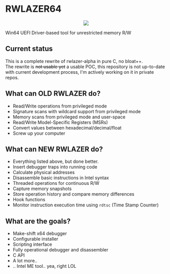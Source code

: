 # RWLAZER64
<p align="center">
  <img src="https://i.imgur.com/VCzE7eA.png" />
</p>

Win64 UEFI Driver-based tool for unrestricted memory R/W

## Current status
This is a complete rewrite of rwlazer-alpha in pure C, no bloat++.  
The rewrite is ~~not usable yet~~ a usable POC, this repository is not up-to-date with current development process, I'm actively working on it in private repos.  


## What can OLD RWLAZER do?
* Read/Write operations from privileged mode
* Signature scans with wildcard support from privileged mode
* Memory scans from privileged mode and user-space
* Read/Write Model-Specific Registers (MSRs)
* Convert values between hexadecimal/decimal/float
* Screw up your computer

## What can NEW RWLAZER do?
* Everything listed above, but done better.
* Insert debugger traps into running code
* Calculate physical addresses
* Disassemble basic instructions in Intel syntax
* Threaded operations for continuous R/W
* Capture memory snapshots
* Store operation history and compare memory differences
* Hook functions
* Monitor instruction execution time using `rdtsc` (Time Stamp Counter)

## What are the goals?
* Make-shift x64 debugger
* Configurable installer
* Scripting interface
* Fully operational debugger and disassembler
* C API
* A lot more..
* .. Intel ME tool.. yea, right LOL